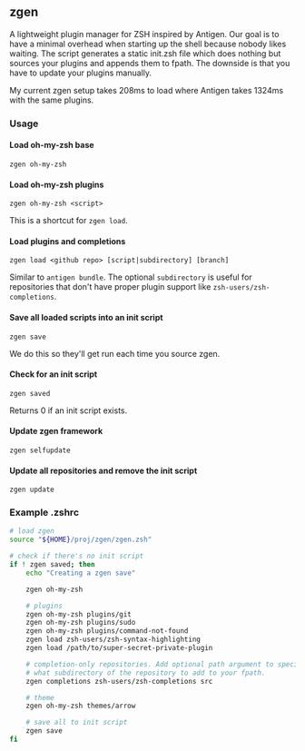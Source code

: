 ## zgen

A lightweight plugin manager for ZSH inspired by Antigen. Our goal is to have a minimal overhead when starting up the shell because nobody likes waiting. The script generates a static init.zsh file which does nothing but sources your plugins and appends them to fpath. The downside is that you have to update your plugins manually.

My current zgen setup takes 208ms to load where Antigen takes 1324ms with the same plugins.

### Usage

#### Load oh-my-zsh base
    zgen oh-my-zsh

#### Load oh-my-zsh plugins
    zgen oh-my-zsh <script>
This is a shortcut for `zgen load`.

#### Load plugins and completions
    zgen load <github repo> [script|subdirectory] [branch]
Similar to `antigen bundle`. The optional `subdirectory` is useful for repositories that don't have proper plugin support like `zsh-users/zsh-completions`.

#### Save all loaded scripts into an init script
    zgen save
We do this so they'll get run each time you source zgen.

#### Check for an init script
    zgen saved
Returns 0 if an init script exists.

#### Update zgen framework
    zgen selfupdate

#### Update all repositories and remove the init script
    zgen update

### Example .zshrc

```zsh
# load zgen
source "${HOME}/proj/zgen/zgen.zsh"

# check if there's no init script
if ! zgen saved; then
    echo "Creating a zgen save"

    zgen oh-my-zsh

    # plugins
    zgen oh-my-zsh plugins/git
    zgen oh-my-zsh plugins/sudo
    zgen oh-my-zsh plugins/command-not-found
    zgen load zsh-users/zsh-syntax-highlighting
    zgen load /path/to/super-secret-private-plugin

    # completion-only repositories. Add optional path argument to specify
    # what subdirectory of the repository to add to your fpath.
    zgen completions zsh-users/zsh-completions src

    # theme
    zgen oh-my-zsh themes/arrow

    # save all to init script
    zgen save
fi
```
